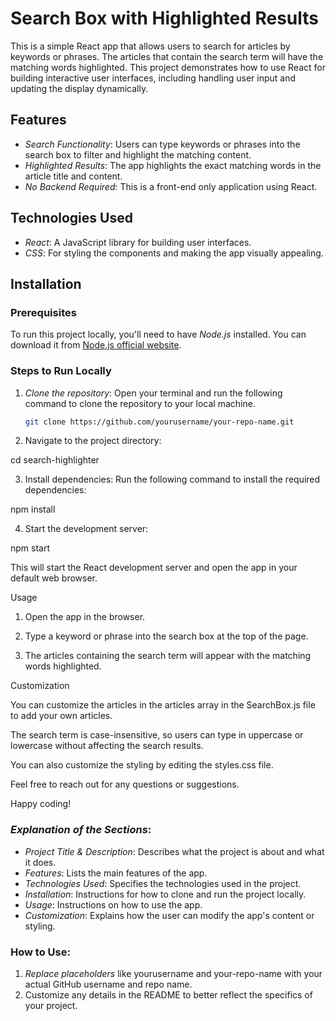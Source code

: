 # Search Box with Highlighted Results

This is a simple React app that allows users to search for articles by keywords or phrases. The articles that contain the search term will have the matching words highlighted. This project demonstrates how to use React for building interactive user interfaces, including handling user input and updating the display dynamically.

## Features
- *Search Functionality*: Users can type keywords or phrases into the search box to filter and highlight the matching content.
- *Highlighted Results*: The app highlights the exact matching words in the article title and content.
- *No Backend Required*: This is a front-end only application using React.

## Technologies Used
- *React*: A JavaScript library for building user interfaces.
- *CSS*: For styling the components and making the app visually appealing.

## Installation

### Prerequisites
To run this project locally, you'll need to have *Node.js* installed. You can download it from [Node.js official website](https://nodejs.org/).

### Steps to Run Locally

1. *Clone the repository*:
   Open your terminal and run the following command to clone the repository to your local machine.

   ```bash
   git clone https://github.com/yourusername/your-repo-name.git

2. Navigate to the project directory:

cd search-highlighter


3. Install dependencies: Run the following command to install the required dependencies:

npm install


4. Start the development server:

npm start

This will start the React development server and open the app in your default web browser.



Usage

1. Open the app in the browser.


2. Type a keyword or phrase into the search box at the top of the page.


3. The articles containing the search term will appear with the matching words highlighted.



Customization

You can customize the articles in the articles array in the SearchBox.js file to add your own articles.

The search term is case-insensitive, so users can type in uppercase or lowercase without affecting the search results.

You can also customize the styling by editing the styles.css file.



Feel free to reach out for any questions or suggestions.

Happy coding!

### *Explanation of the Sections*:
- *Project Title & Description*: Describes what the project is about and what it does.
- *Features*: Lists the main features of the app.
- *Technologies Used*: Specifies the technologies used in the project.
- *Installation*: Instructions for how to clone and run the project locally.
- *Usage*: Instructions on how to use the app.
- *Customization*: Explains how the user can modify the app's content or styling.

### How to Use:
1. *Replace placeholders* like yourusername and your-repo-name with your actual GitHub username and repo name.
2. Customize any details in the README to better reflect the specifics of your project.
